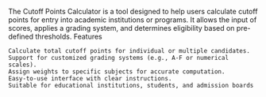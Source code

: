 The Cutoff Points Calculator is a tool designed to help users calculate cutoff points for entry into academic institutions or programs. It allows the input of scores, applies a grading system, and determines eligibility based on pre-defined thresholds.
Features

    Calculate total cutoff points for individual or multiple candidates.
    Support for customized grading systems (e.g., A-F or numerical scales).
    Assign weights to specific subjects for accurate computation.
    Easy-to-use interface with clear instructions.
    Suitable for educational institutions, students, and admission boards

